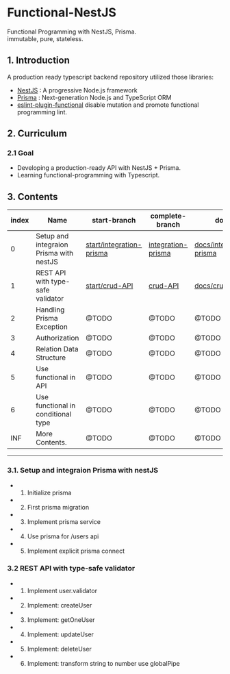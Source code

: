 # Functional-NestJS
Functional Programming with NestJS, Prisma.  
immutable, pure, stateless.

## 1. Introduction
A production ready typescript backend repository utilized those libraries:
- [NestJS](https://nestjs.com) : A progressive Node.js framework
- [Prisma](https://www.prisma.io/) :  Next-generation Node.js and TypeScript ORM
- [eslint-plugin-functional](https://github.com/jonaskello/eslint-plugin-functional) disable mutation and promote functional programming lint.

## 2. Curriculum
### 2.1 Goal
- Developing a production-ready API with NestJS + Prisma.
- Learning functional-programming with Typescript.

## 3. Contents
|index  | Name                                    | start-branch                                                                                             |complete-branch                                                                                      |docs
|-------|-----------------------------------------|----------------------------------------------------------------------------------------------------------|-----------------------------------------------------------------------------------------------------|------------------------------------------------------------------------------------------------------------------------------------|
|0      |Setup and integraion Prisma with nestJS  |[start/integration-prisma](https://github.com/ltnscp9028/functional-nestjs/tree/start/integration/prisma) |[integration-prisma](https://github.com/ltnscp9028/functional-nestjs/tree/integration/prisma)        |[docs/integration-prisma](https://github.com/ltnscp9028/functional-nestjs/blob/start/integration/prisma/docs/1.integraion-prisma.md)|
|1      |REST API with type-safe validator        |[start/crud-API](https://github.com/ltnscp9028/functional-nestjs/tree/start/crudAPI)                      |[crud-API](https://github.com/ltnscp9028/functional-nestjs/tree/crudAPI)                             |[docs/crud-API](https://github.com/ltnscp9028/functional-nestjs/blob/main/docs/2.crud-api.md)                                       |
|2      |Handling Prisma Exception                |@TODO                                                                                                     |@TODO                                                                                                |@TODO                                                                                                                               |
|3      |Authorization                            |@TODO                                                                                                     |@TODO                                                                                                |@TODO                                                                                                                               |
|4      |Relation Data Structure                  |@TODO                                                                                                     |@TODO                                                                                                |@TODO                                                                                                                               |
|5      |Use functional in API                    |@TODO                                                                                                     |@TODO                                                                                                |@TODO                                                                                                                               |
|6      |Use functional in conditional type       |@TODO                                                                                                     |@TODO                                                                                                |@TODO                                                                                                                               |
|INF    |More Contents.                           |@TODO                                                                                                     |@TODO                                                                                                |@TODO                                                                                                                               |

* * *
### 3.1. Setup and integraion Prisma with nestJS
- 1. Initialize prisma
- 2. First prisma migration
- 3. Implement prisma service
- 4. Use prisma for /users api
- 5. Implement explicit prisma connect

### 3.2 REST API with type-safe validator
- 1. Implement user.validator
- 2. Implement: createUser
- 3. Implement: getOneUser
- 4. Implement: updateUser
- 5. Implement: deleteUser
- 6. Implement: transform string to number use globalPipe